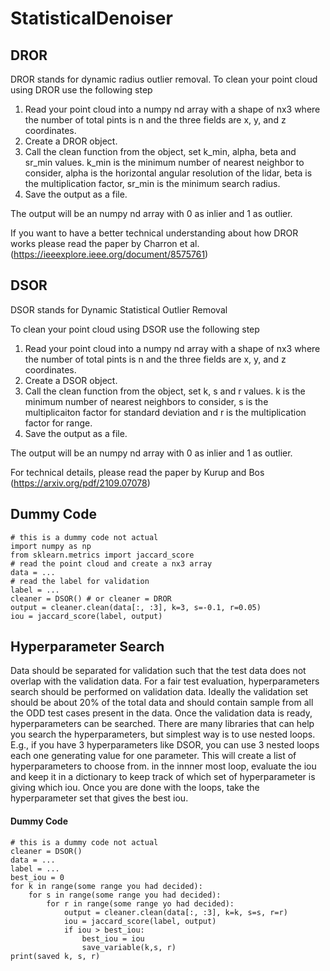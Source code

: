 # StatisticalDenoiser

## DROR 
DROR stands for dynamic radius outlier removal. To clean your point cloud using  DROR use the following step
1. Read your point cloud into a numpy nd array with a shape of nx3 where the number of total pints is n and the three fields are x, y, and z coordinates.
2. Create a DROR object. 
3. Call the clean function from the object, set k_min, alpha, beta and sr_min values. k_min is the minimum number of nearest neighbor to consider, alpha is the horizontal angular resolution of the lidar, beta is the multiplication factor, sr_min is the minimum search radius. 
4. Save the output as a file.

The output will be an numpy nd array with 0 as inlier and 1 as outlier. 

If you want to have a better technical understanding about how DROR works please read the paper by Charron et al. (https://ieeexplore.ieee.org/document/8575761)

## DSOR
DSOR stands for Dynamic Statistical Outlier Removal 

To clean your point cloud using  DSOR use the following step
1. Read your point cloud into a numpy nd array with a shape of nx3 where the number of total pints is n and the three fields are x, y, and z coordinates.
2. Create a DSOR object. 
3. Call the clean function from the object, set k, s and r values. k is the minimum number of nearest neighbors to consider, s is the multiplicaiton factor for standard deviation and r is the multiplication factor for range. 
4. Save the output as a file.

The output will be an numpy nd array with 0 as inlier and 1 as outlier. 

For technical details, please read the paper by Kurup and Bos (https://arxiv.org/pdf/2109.07078)

## Dummy Code
```
# this is a dummy code not actual
import numpy as np
from sklearn.metrics import jaccard_score 
# read the point cloud and create a nx3 array
data = ...
# read the label for validation 
label = ...
cleaner = DSOR() # or cleaner = DROR
output = cleaner.clean(data[:, :3], k=3, s=-0.1, r=0.05)
iou = jaccard_score(label, output)
```

## Hyperparameter Search
Data should be separated for validation such that the test data does not overlap with the validation data. 
For a fair test evaluation, hyperparameters search should be performed on validation data. Ideally the validation
set should be about 20% of the total data and should contain sample from all the ODD test cases present in the data. 
Once the validation data is ready, hyperparameters can be searched. There are many libraries that can help you search 
the hyperparameters, but simplest way is to use nested loops. E.g., if you have 3 hyperparameters like DSOR, you can use
3 nested loops each one generating value for one parameter. This will create a list of hyperparameters to choose from. 
in the innner most loop, evaluate the iou and keep it in a dictionary to keep track of which set of hyperparameter is giving which iou. 
Once you are done with the loops, take the hyperparameter set that gives the best iou. 


#### Dummy Code
```
# this is a dummy code not actual
cleaner = DSOR()
data = ... 
label = ... 
best_iou = 0 
for k in range(some range you had decided): 
    for s in range(some range you had decided): 
        for r in range(some range yo had decided): 
            output = cleaner.clean(data[:, :3], k=k, s=s, r=r)
            iou = jaccard_score(label, output)
            if iou > best_iou:
                best_iou = iou 
                save_variable(k,s, r)
print(saved k, s, r)
            
```
